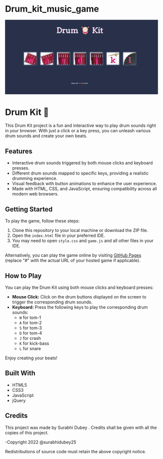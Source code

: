 # Drum_kit_music_game

![Example Image](project_preview.png)

# Drum Kit 🥁

This Drum Kit project is a fun and interactive way to play drum sounds right in your browser. With just a click or a key press, you can unleash various drum sounds and create your own beats.

## Features

- Interactive drum sounds triggered by both mouse clicks and keyboard presses.
- Different drum sounds mapped to specific keys, providing a realistic drumming experience.
- Visual feedback with button animations to enhance the user experience.
- Made with HTML, CSS, and JavaScript, ensuring compatibility across all modern web browsers.

## Getting Started

To play the game, follow these steps:

1. Clone this repository to your local machine or download the ZIP file.
2. Open the `index.html` file in your preferred IDE.
3. You may need to open `style.css` and `game.js` and all other files in your IDE.

Alternatively, you can play the game online by visiting [GitHub Pages](#) (replace "#" with the actual URL of your hosted game if applicable).

## How to Play

You can play the Drum Kit using both mouse clicks and keyboard presses:

- **Mouse Click:** Click on the drum buttons displayed on the screen to trigger the corresponding drum sounds.
- **Keyboard:** Press the following keys to play the corresponding drum sounds:
  - `W` for tom-1
  - `A` for tom-2
  - `S` for tom-3
  - `D` for tom-4
  - `J` for crash
  - `K` for kick-bass
  - `L` for snare

Enjoy creating your beats!

## Built With

- HTML5
- CSS3
- JavaScript
- jQuery

## Credits

This project was made by Surabhi Dubey . Credits shall be given with all the copies of this project.

-Copyright 2022 @surabhidubey25

Redistributions of source code must retain the above copyright notice.
